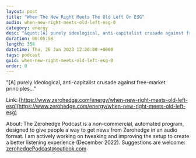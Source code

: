 ```yaml
---
layout: post
title: "When The New Right Meets The Old Left On ESG"
audio: when-new-right-meets-old-left-esg-0
category: energy
desc: "&quot;[A] purely ideological, anti-capitalist crusade against free-market principles...&quot;"
duration: 00:05:58
length: 358
datetime: Thu, 26 Jan 2023 12:20:00 +0000
tags: podcast
guid: when-new-right-meets-old-left-esg-0
order: 0
---
```

&quot;[A] purely ideological, anti-capitalist crusade against free-market principles...&quot;

Link: [https://www.zerohedge.com/energy/when-new-right-meets-old-left-esg](https://www.zerohedge.com/energy/when-new-right-meets-old-left-esg)

About: The Zerohedge Podcast is a non-commercial, automated program, designed to give people a way to get news from Zerohedge in an audio format.  I am actively working on tweaking and improving the setup to create a better listening experience (December 2022).  Suggestions are welcome: [zerohedgePodcast@outlook.com](mailto:zerohedgePodcast@outlook.com)